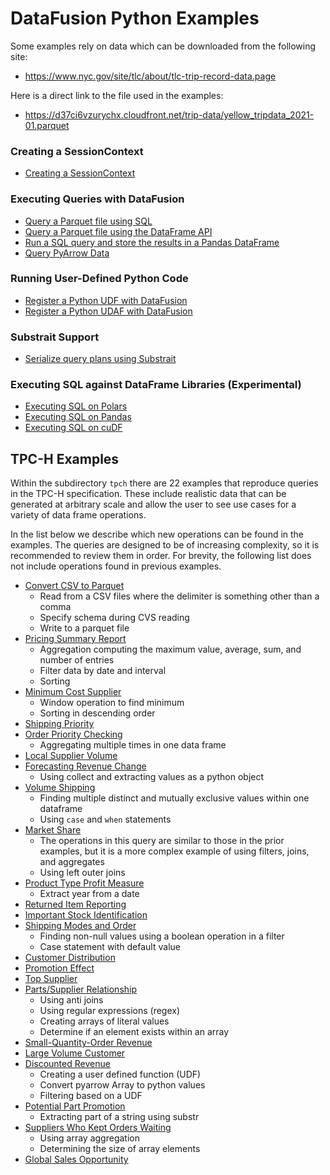 <!---
  Licensed to the Apache Software Foundation (ASF) under one
  or more contributor license agreements.  See the NOTICE file
  distributed with this work for additional information
  regarding copyright ownership.  The ASF licenses this file
  to you under the Apache License, Version 2.0 (the
  "License"); you may not use this file except in compliance
  with the License.  You may obtain a copy of the License at

    http://www.apache.org/licenses/LICENSE-2.0

  Unless required by applicable law or agreed to in writing,
  software distributed under the License is distributed on an
  "AS IS" BASIS, WITHOUT WARRANTIES OR CONDITIONS OF ANY
  KIND, either express or implied.  See the License for the
  specific language governing permissions and limitations
  under the License.
-->

# DataFusion Python Examples

Some examples rely on data which can be downloaded from the following site:

- https://www.nyc.gov/site/tlc/about/tlc-trip-record-data.page

Here is a direct link to the file used in the examples:

- https://d37ci6vzurychx.cloudfront.net/trip-data/yellow_tripdata_2021-01.parquet

### Creating a SessionContext

- [Creating a SessionContext](./create-context.py)

### Executing Queries with DataFusion

- [Query a Parquet file using SQL](./sql-parquet.py)
- [Query a Parquet file using the DataFrame API](./dataframe-parquet.py)
- [Run a SQL query and store the results in a Pandas DataFrame](./sql-to-pandas.py)
- [Query PyArrow Data](./query-pyarrow-data.py)

### Running User-Defined Python Code

- [Register a Python UDF with DataFusion](./python-udf.py)
- [Register a Python UDAF with DataFusion](./python-udaf.py)

### Substrait Support

- [Serialize query plans using Substrait](./substrait.py)

### Executing SQL against DataFrame Libraries (Experimental)

- [Executing SQL on Polars](./sql-on-polars.py)
- [Executing SQL on Pandas](./sql-on-pandas.py)
- [Executing SQL on cuDF](./sql-on-cudf.py)

## TPC-H Examples

Within the subdirectory `tpch` there are 22 examples that reproduce queries in
the TPC-H specification. These include realistic data that can be generated at
arbitrary scale and allow the user to see use cases for a variety of data frame
operations.

In the list below we describe which new operations can be found in the examples.
The queries are designed to be of increasing complexity, so it is recommended to
review them in order. For brevity, the following list does not include operations
found in previous examples.

- [Convert CSV to Parquet](./tpch/convert_data_to_parquet.py)
    - Read from a CSV files where the delimiter is something other than a comma
    - Specify schema during CVS reading
    - Write to a parquet file
- [Pricing Summary Report](./tpch/q01_pricing_summary_report.py)
    - Aggregation computing the maximum value, average, sum, and number of entries
    - Filter data by date and interval
    - Sorting
- [Minimum Cost Supplier](./tpch/q02_minimum_cost_supplier.py)
    - Window operation to find minimum
    - Sorting in descending order
- [Shipping Priority](./tpch/q03_shipping_priority.py)
- [Order Priority Checking](./tpch/q04_order_priority_checking.py)
    - Aggregating multiple times in one data frame
- [Local Supplier Volume](./tpch/q05_local_supplier_volume.py)
- [Forecasting Revenue Change](./tpch/q06_forecasting_revenue_change.py)
    - Using collect and extracting values as a python object
- [Volume Shipping](./tpch/q07_volume_shipping.py)
    - Finding multiple distinct and mutually exclusive values within one dataframe
    - Using `case` and `when` statements
- [Market Share](./tpch/q08_market_share.py)
    - The operations in this query are similar to those in the prior examples, but
      it is a more complex example of using filters, joins, and aggregates
    - Using left outer joins
- [Product Type Profit Measure](./tpch/q09_product_type_profit_measure.py)
    - Extract year from a date
- [Returned Item Reporting](./tpch/q10_returned_item_reporting.py)
- [Important Stock Identification](./tpch/q11_important_stock_identification.py)
- [Shipping Modes and Order](./tpch/q12_ship_mode_order_priority.py)
    - Finding non-null values using a boolean operation in a filter
    - Case statement with default value
- [Customer Distribution](./tpch/q13_customer_distribution.py)
- [Promotion Effect](./tpch/q14_promotion_effect.py)
- [Top Supplier](./tpch/q15_top_supplier.py)
- [Parts/Supplier Relationship](./tpch/q16_part_supplier_relationship.py)
    - Using anti joins
    - Using regular expressions (regex)
    - Creating arrays of literal values
    - Determine if an element exists within an array
- [Small-Quantity-Order Revenue](./tpch/q17_small_quantity_order.py)
- [Large Volume Customer](./tpch/q18_large_volume_customer.py)
- [Discounted Revenue](./tpch/q19_discounted_revenue.py)
    - Creating a user defined function (UDF)
    - Convert pyarrow Array to python values
    - Filtering based on a UDF
- [Potential Part Promotion](./tpch/q20_potential_part_promotion.py)
    - Extracting part of a string using substr
- [Suppliers Who Kept Orders Waiting](./tpch/q21_suppliers_kept_orders_waiting.py)
    - Using array aggregation
    - Determining the size of array elements
- [Global Sales Opportunity](./tpch/q22_global_sales_opportunity.py)
